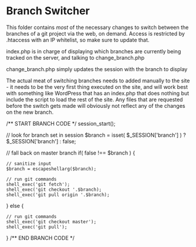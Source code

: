 Branch Switcher
===============
This folder contains *most* of the necessary changes to switch between the
branches of a git project via the web, on demand. Access is restricted by 
.htaccess with an IP whitelist, so make sure to update that.

index.php is in charge of displaying which branches are currently being tracked
on the server, and talking to change_branch.php

change_branch.php simply updates the session with the branch to display

The actual meat of switching branches needs to added manually to the site - 
it needs to be the very first thing executed on the site, and will work best 
with something like WordPress that has an index.php that does nothing but 
include the script to load the rest of the site. Any files that are requested 
before the switch gets made will obviously not reflect any of the changes on
the new branch. 

/** START BRANCH CODE  */
session_start();

// look for branch set in session
$branch = isset( $_SESSION['branch'] ) ? $_SESSION['branch'] : false;

// fall back on master branch
if( false !== $branch ) {
    
    // sanitize input
    $branch = escapeshellarg($branch);
    
    // run git commands
    shell_exec('git fetch');   
    shell_exec('git checkout '.$branch);
    shell_exec('git pull origin '.$branch);
} else {    
    
    // run git commands
    shell_exec('git checkout master');
    shell_exec('git pull');
}
/** END BRANCH CODE */
